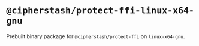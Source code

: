 # `@cipherstash/protect-ffi-linux-x64-gnu`

Prebuilt binary package for `@cipherstash/protect-ffi` on `linux-x64-gnu`.
